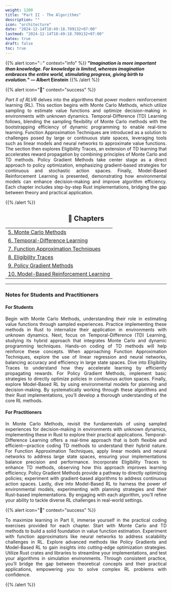 ```yaml
---
weight: 1200
title: "Part II - The Algorithms"
description: ""
icon: "architecture"
date: "2024-12-14T18:49:18.709132+07:00"
lastmod: "2024-12-14T18:49:18.709132+07:00"
katex: true
draft: false
toc: true
---
```


{{% alert icon="💡" context="info" %}}
<strong>"<em>Imagination is more important than knowledge. For knowledge is limited, whereas imagination embraces the entire world, stimulating progress, giving birth to evolution.</em>" — Albert Einstein</strong>
{{% /alert %}}

{{% alert icon="📘" context="success" %}}
<p style="text-align: justify;">
<em>Part II of RLVR</em> delves into the algorithms that power modern reinforcement learning (RL). This section begins with Monte Carlo Methods, which utilize sampling to estimate value functions and optimize decision-making in environments with unknown dynamics. Temporal-Difference (TD) Learning follows, blending the sampling flexibility of Monte Carlo methods with the bootstrapping efficiency of dynamic programming to enable real-time learning. Function Approximation Techniques are introduced as a solution to challenges posed by large or continuous state spaces, leveraging tools such as linear models and neural networks to approximate value functions. The section then explores Eligibility Traces, an extension of TD learning that accelerates reward propagation by combining principles of Monte Carlo and TD methods. Policy Gradient Methods take center stage as a direct approach to policy optimization, emphasizing gradient-based strategies for continuous and stochastic action spaces. Finally, Model-Based Reinforcement Learning is presented, demonstrating how environmental models can enhance decision-making and improve algorithm efficiency. Each chapter includes step-by-step Rust implementations, bridging the gap between theory and practical application.
</p>
{{% /alert %}}

<center>

## **📖 Chapters**

</center>

<div class="container mt-4">
    <div class="row">
        <div class="col-md-12">
            <table class="table table-hover">
                <tbody>
                    <tr>
                        <td><a href="/docs/part-ii/chapter-5/" class="text-decoration-none">5. Monte Carlo Methods</a></td>
                    </tr>
                    <tr>
                        <td><a href="/docs/part-ii/chapter-6/" class="text-decoration-none">6. Temporal-Difference Learning</a></td>
                    </tr>
                    <tr>
                        <td><a href="/docs/part-ii/chapter-7/" class="text-decoration-none">7. Function Approximation Techniques</a></td>
                    </tr>
                    <tr>
                        <td><a href="/docs/part-ii/chapter-8/" class="text-decoration-none">8. Eligibility Traces</a></td>
                    </tr>
                    <tr>
                        <td><a href="/docs/part-ii/chapter-9/" class="text-decoration-none">9. Policy Gradient Methods</a></td>
                    </tr>
                    <tr>
                        <td><a href="/docs/part-ii/chapter-10/" class="text-decoration-none">10. Model-Based Reinforcement Learning</a></td>
                    </tr>
                </tbody>
            </table>
        </div>
    </div>
</div>

---

### Notes for Students and Practitioners

<div class="container mt-4">
    <div class="row">
        <div class="col-md-6">
            <h4 class="text-primary">For Students</h4>
            <p style="text-align: justify;">
            Begin with Monte Carlo Methods, understanding their role in estimating value functions through sampled experiences. Practice implementing these methods in Rust to internalize their application in environments with unknown dynamics. Next, focus on Temporal-Difference (TD) Learning, studying its hybrid approach that integrates Monte Carlo and dynamic programming techniques. Hands-on coding of TD methods will help reinforce these concepts. When approaching Function Approximation Techniques, explore the use of linear regression and neural networks, balancing accuracy and efficiency in large state spaces. Dive into Eligibility Traces to understand how they accelerate learning by efficiently propagating rewards. For Policy Gradient Methods, implement basic strategies to directly optimize policies in continuous action spaces. Finally, explore Model-Based RL by using environmental models for planning and decision-making. By systematically working through these algorithms and their Rust implementations, you’ll develop a thorough understanding of the core RL methods.
            </p>
        </div>
        <div class="col-md-6">
            <h4 class="text-success">For Practitioners</h4>
            <p style="text-align: justify;">
            In Monte Carlo Methods, revisit the fundamentals of using sampled experiences for decision-making in environments with unknown dynamics, implementing these in Rust to explore their practical applications. Temporal-Difference Learning offers a real-time approach that is both flexible and efficient—practice coding TD methods to understand their hybrid nature. For Function Approximation Techniques, apply linear models and neural networks to address large state spaces, ensuring your implementations balance precision and performance. Incorporate Eligibility Traces to enhance TD methods, observing how this approach improves learning efficiency. Policy Gradient Methods provide a pathway to directly optimizing policies; experiment with gradient-based algorithms to address continuous action spaces. Lastly, dive into Model-Based RL to harness the power of environmental models, experimenting with planning strategies and their Rust-based implementations. By engaging with each algorithm, you’ll refine your ability to tackle diverse RL challenges in real-world settings.
            </p>
        </div>
    </div>
</div>

{{% alert icon="📘" context="success" %}}
<p style="text-align: justify;">
To maximize learning in Part II, immerse yourself in the practical coding exercises provided for each chapter. Start with Monte Carlo and TD methods to build a solid foundation in value function estimation. Experiment with function approximators like neural networks to address scalability challenges in RL. Explore advanced methods like Policy Gradients and Model-Based RL to gain insights into cutting-edge optimization strategies. Utilize Rust crates and libraries to streamline your implementations, and test your algorithms in simulation environments. Through consistent practice, you’ll bridge the gap between theoretical concepts and their practical applications, empowering you to solve complex RL problems with confidence.
</p>
{{% /alert %}}

